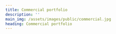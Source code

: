 ```yaml
---
title: Commercial portfolio
description: ''
main_img: /assets/images/public/commercial.jpg
heading: Commercial portfolio
---
```

